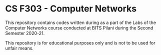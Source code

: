 # CS F303 - Computer Networks

This repository contains codes written during as a part of the Labs of the Computer Networks course conducted at BITS Pilani during the Second Semester 2020-21.

This repository is for educational purposes only and is not to be used for unfair means.
